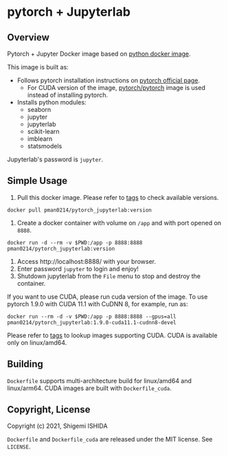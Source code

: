 # pytorch + Jupyterlab

## Overview

Pytorch + Jupyter Docker image based on [python docker image](https://hub.docker.com/_/python).

This image is built as:
* Follows pytorch installation instructions on [pytorch official page](https://pytorch.org).
  * For CUDA version of the image, [pytorch/pytorch](https://hub.docker.com/r/pytorch/pytorch) image is used instead of installing pytorch.
* Installs python modules:
  * seaborn
  * jupyter
  * jupyterlab
  * scikit-learn
  * imblearn
  * statsmodels

Jupyterlab's password is `jupyter`.

## Simple Usage

1. Pull this docker image. Please refer to [tags](https://hub.docker.com/r/pman0214/pytorch_jupyterlab/tags) to check available versions.
```
docker pull pman0214/pytorch_jupyterlab:version
```
1. Create a docker container with volume on `/app` and with port opened on `8888`.
```
docker run -d --rm -v $PWD:/app -p 8888:8888 pman0214/pytorch_jupyterlab:version
```
1. Access http://localhost:8888/ with your browser.
1. Enter password `jupyter` to login and enjoy!
1. Shutdown jupyterlab from the `File` menu to stop and destroy the container.


If you want to use CUDA, please run cuda version of the image. To use pytorch 1.9.0 with CUDA 11.1 with CuDNN 8, for example, run as:
```
docker run --rm -d -v $PWD:/app -p 8888:8888 --gpus=all pman0214/pytorch_jupyterlab:1.9.0-cuda11.1-cudnn8-devel
```

Please refer to [tags](https://hub.docker.com/r/pman0214/pytorch_jupyterlab/tags) to lookup images supporting CUDA. CUDA is available only on linux/amd64.

## Building

`Dockerfile` supports multi-architecture build for linux/amd64 and linux/arm64.
CUDA images are built with `Dockerfile_cuda`.

## Copyright, License

Copyright (c) 2021, Shigemi ISHIDA

`Dockerfile` and `Dockerfile_cuda` are released under the MIT license.
See `LICENSE`.
